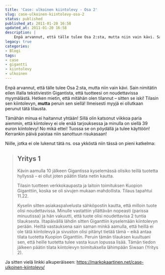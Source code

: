 ```yaml
---
title: 'Case: ulkoinen kiintolevy - Osa 2'
slug: case-ulkoinen-kiintolevy-osa-2
status: published
published_at: 2011-01-20 16:58
updated_at: 2011-01-20 16:58
description: |
    Enpä arvannut, että tälle tulee Osa 2:sta, mutta niin vain kävi. Sain nimitätin eilen illalla tekstiviestin Gigantista, että tuotteesi on noudettavissa myymälästä. Hetken mietin, että mitähän olen tilannut – sitten se iski! Tilasin sen kiintolevyn, mutta peruin sen siellä! Ilmeisesti myyjä ei ollutkaan perunut tätä tilausta. Tämähän minua ei haitannut yhtään! Sillä olin katsonut viikkoa… Jatka lukemista Case: ulkoinen kiintolevy – Osa 2
legacy: true
categories:
- Blogi
tags:
- case
- gigantti
- kiintolevy
- ulkoinen
---
```


<p>Enpä arvannut, että tälle tulee Osa 2:sta, mutta niin vain kävi. Sain nimitätin eilen illalla tekstiviestin Gigantista, että tuotteesi on noudettavissa myymälästä. Hetken mietin, että mitähän olen tilannut &#8211; sitten se iski! Tilasin sen kiintolevyn, <strong>mutta</strong> peruin sen siellä! Ilmeisesti myyjä ei ollutkaan perunut tätä tilausta.</p>
<p>Tämähän minua ei haitannut yhtään! Sillä olin katsonut viikkoa paria aiemmin, että kiintolevy ei ole enää tarjouksessa ja minulla on siellä 39 euron kiintolevy! No mikä ettei! Tuossa se on pöydällä ja tulee käyttöön! Kerrankin päivä paistaa niin sanottuun risukasaan!</p>
<p>Niille, jotka ei ole lukenut tätä ns. osa ykköstä niin tässä on pieni katkelma:</p>
<blockquote>
<h2>Yritys 1</h2>
<p>Kävin aamulla 10 jälkeen Gigantissa kyselemässä olisiko teillä tuotetta hyllyssä – ei ollut joten päätin tilata netin kautta.</p>
<p>Tilasin tuotteen verkkokaupasta ja laitoin toimituksen Kuopion Giganttiin, koska se oli sivujen mukaan mahdollista. Tilaus tapahtui 11.22.</p>
<p>Kyselin sitten asiakaspalvelusta sähköpostin kautta, että milloin tuote olisi noudettavissa. Minulle vastattiin yllättävän nopeasti (parissa minuutissa) ja hän vakuutti, että tuote olisi noudettavisa 2 tuntia tilauksesta. Iltapäivällä lähdin sitten Giganttiin kyselemään kiintolevyn perään. Heiltä vastauksena sain saman minkä aamulla, että heillä ei ole tätä kiintolevyä ja sivuston olisi pitänyt tietää tämä – eikä antaa tilata tuotetta Kuopion Giganttiin. Peruin tämän tilauksen kuultuani sen, että heille tuotetta tulee vasta kuun lopussa lisää. Tämän tiedon jälkeen päätin tilata kiintolevyn toimituksella lähimpään Siwaan (Yritys 2).</p>
</blockquote>
<p>Ja sitten vielä linkki alkuperäiseen: <a href="https://markokaartinen.net/case-ulkoinen-kiintolevy/">https://markokaartinen.net/case-ulkoinen-kiintolevy/</a></p>